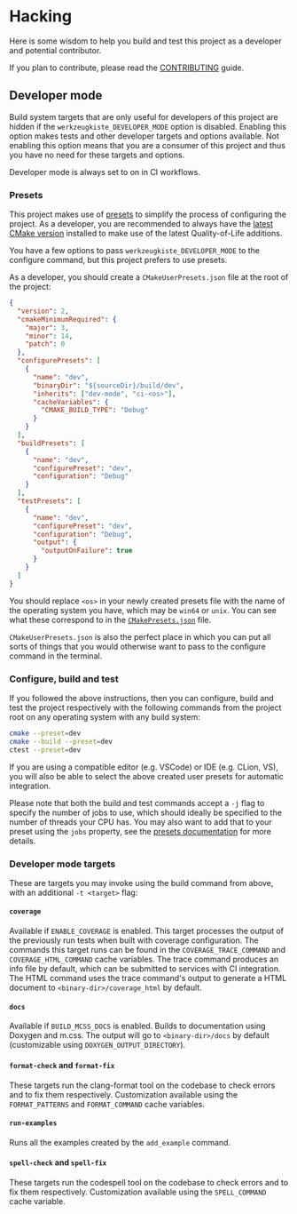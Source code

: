 # Hacking

<!-- TODO update document


cmake --preset=ci-coverage -DCMAKE_VERBOSE_MAKEFILE=1


check exported symbols of shared libs:
readelf -s libwerkzeugkiste-timing.so
objdump -T --demangle libwerkzeugkiste-timing.so

inspect compilation units: https://stackoverflow.com/a/59614755/400948
nm -C
objdump -S file.o | c++filt


TODO fix werkzeugkiste.so - should link/refer to all sub-libs somehow (?)

ldd examples/timing

TODO rename examples and tests
executables should be:
example-timing
tests, e.g. test-timing (or are they derived from the filename - thus, underscore is a must)


TODO validate yaml file:
python -c 'import yaml, sys; print(yaml.safe_load(sys.stdin))' < .github/workflows/ci.yml

spellcheck:
cmake -P cmake/spell.cmake

format:
cmake -D FORMAT_COMMAND=clang-format-14 -P cmake/lint.cmake
cmake -D FORMAT_COMMAND=clang-format-14 -D FIX=YES -P cmake/lint.cmake

build docs:
cmake "-DPROJECT_SOURCE_DIR=$PWD" "-DPROJECT_BINARY_DIR=$PWD/build" -P cmake/docs-ci.cmake
-->

Here is some wisdom to help you build and test this project as a developer and
potential contributor.

If you plan to contribute, please read the [CONTRIBUTING](CONTRIBUTING.md)
guide.

## Developer mode

Build system targets that are only useful for developers of this project are
hidden if the `werkzeugkiste_DEVELOPER_MODE` option is disabled. Enabling this
option makes tests and other developer targets and options available. Not
enabling this option means that you are a consumer of this project and thus you
have no need for these targets and options.

Developer mode is always set to on in CI workflows.

### Presets

This project makes use of [presets][1] to simplify the process of configuring
the project. As a developer, you are recommended to always have the [latest
CMake version][2] installed to make use of the latest Quality-of-Life
additions.

You have a few options to pass `werkzeugkiste_DEVELOPER_MODE` to the configure
command, but this project prefers to use presets.

As a developer, you should create a `CMakeUserPresets.json` file at the root of
the project:

```json
{
  "version": 2,
  "cmakeMinimumRequired": {
    "major": 3,
    "minor": 14,
    "patch": 0
  },
  "configurePresets": [
    {
      "name": "dev",
      "binaryDir": "${sourceDir}/build/dev",
      "inherits": ["dev-mode", "ci-<os>"],
      "cacheVariables": {
        "CMAKE_BUILD_TYPE": "Debug"
      }
    }
  ],
  "buildPresets": [
    {
      "name": "dev",
      "configurePreset": "dev",
      "configuration": "Debug"
    }
  ],
  "testPresets": [
    {
      "name": "dev",
      "configurePreset": "dev",
      "configuration": "Debug",
      "output": {
        "outputOnFailure": true
      }
    }
  ]
}
```

You should replace `<os>` in your newly created presets file with the name of
the operating system you have, which may be `win64` or `unix`. You can see what
these correspond to in the [`CMakePresets.json`](CMakePresets.json) file.

`CMakeUserPresets.json` is also the perfect place in which you can put all
sorts of things that you would otherwise want to pass to the configure command
in the terminal.

### Configure, build and test

If you followed the above instructions, then you can configure, build and test
the project respectively with the following commands from the project root on
any operating system with any build system:

```sh
cmake --preset=dev
cmake --build --preset=dev
ctest --preset=dev
```

If you are using a compatible editor (e.g. VSCode) or IDE (e.g. CLion, VS), you
will also be able to select the above created user presets for automatic
integration.

Please note that both the build and test commands accept a `-j` flag to specify
the number of jobs to use, which should ideally be specified to the number of
threads your CPU has. You may also want to add that to your preset using the
`jobs` property, see the [presets documentation][1] for more details.

### Developer mode targets

These are targets you may invoke using the build command from above, with an
additional `-t <target>` flag:

#### `coverage`

Available if `ENABLE_COVERAGE` is enabled. This target processes the output of
the previously run tests when built with coverage configuration. The commands
this target runs can be found in the `COVERAGE_TRACE_COMMAND` and
`COVERAGE_HTML_COMMAND` cache variables. The trace command produces an info
file by default, which can be submitted to services with CI integration. The
HTML command uses the trace command's output to generate a HTML document to
`<binary-dir>/coverage_html` by default.

#### `docs`

Available if `BUILD_MCSS_DOCS` is enabled. Builds to documentation using
Doxygen and m.css. The output will go to `<binary-dir>/docs` by default
(customizable using `DOXYGEN_OUTPUT_DIRECTORY`).

#### `format-check` and `format-fix`

These targets run the clang-format tool on the codebase to check errors and to
fix them respectively. Customization available using the `FORMAT_PATTERNS` and
`FORMAT_COMMAND` cache variables.

#### `run-examples`

Runs all the examples created by the `add_example` command.

#### `spell-check` and `spell-fix`

These targets run the codespell tool on the codebase to check errors and to fix
them respectively. Customization available using the `SPELL_COMMAND` cache
variable.

[1]: https://cmake.org/cmake/help/latest/manual/cmake-presets.7.html
[2]: https://cmake.org/download/

<!--

# Werkzeugkiste - Yet Another C++ Utility Library
[![Releases](https://img.shields.io/github/v/release/snototter/werkzeugkiste)](https://github.com/snototter/werkzeugkiste/releases)
[![C++17](https://img.shields.io/badge/std-c%2B%2B17-blue.svg?style=flat&logo=c%2B%2B)](https://en.cppreference.com/w/cpp/compiler_support)
[![CI Status](https://github.com/snototter/werkzeugkiste/actions/workflows/ci.yml/badge.svg)](https://github.com/snototter/werkzeugkiste/actions/workflows/ci.yml)
[![Coverage Status](https://coveralls.io/repos/github/snototter/werkzeugkiste/badge.svg?branch=main)](https://coveralls.io/github/snototter/werkzeugkiste?branch=main)
[![License](https://img.shields.io/badge/license-MIT-blue.svg)](https://github.com/snototter/werkzeugkiste/blob/master/LICENSE?raw=true)

This library is a collection of frequently used C++ snippets copy-pasted across
way too many of my projects. Since there's tons of so-called utilities, utils,
tools & toolboxes out there, I prefer to call this one **`werkzeugkiste`** (the
German word for toolbox).


## Functionality

This toolbox will only receive sporadic updates, basically whenever I have to
reuse (and modernize) some of my older code.
Currently, it provides the following functionality. Note that the namespace
name also equals the corresponding CMake target to be linked against:
* `werkzeugkiste::config`: Utilitity to interact with TOML/JSON/libconfig configurations.
* `werkzeugkiste::container`: Sorting/lookup utilities and a custom
  circular buffer.
* `werkzeugkiste::files`: Basic file I/O and filesystem utilities.
  _Caveat:_ These utilities are only tested on GNU/Linux and will be replaced
  by wrappers to C++17's `std::filesystem`.
* `werkzeugkiste::geometry`: Math utilities, focused on basic 2D & 3D geometry.
* `werkzeugkiste::strings`: Common string manipulation.
* `werkzeugkiste::timing`: Provides a stop watch & additional helpers on top
  of `std::chrono` (to hide some of its template boilerplate).


## Requirements

* A C++ compiler supporting at least C++17
* [CMake][1] >= 3.14 and a [compatible build tool][2], like [Make][3],
  [Ninja][4], etc.
* The linear algebra library [Eigen3](https://eigen.tuxfamily.org/)


## Usage

If you need to **manually build and install** `werkzeugkiste`, refer to the
separate [BUILDING](BUILDING.md) document.

<details>
<summary>The <b>recommended way</b> to include <tt>werkzeugkiste</tt> in your C++
project is via CMake's <tt>FetchContent</tt>:</summary>


Since v3.14, CMake provides [_FetchContent_MakeAvailable_][9], which allows us
to easily set up `werkzeugkiste` in your CMake project as:
```cmake
# Fetch the library:
include(FetchContent)
FetchContent_Declare(
    werkzeugkiste
    GIT_REPOSITORY https://github.com/snototter/werkzeugkiste.git
    GIT_TAG main)
FetchContent_MakeAvailable(werkzeugkiste)

# Optionally print the available library version:
message(STATUS "Using werkzeugkiste v${werkzeugkiste_VERSION}")
```

Afterwards, add it to your consuming executable/library via:
```cmake
target_link_libraries(
    your_target PRIVATE
    werkzeugkiste::werkzeugkiste
)
```

*Note:* The `werkzeugkiste::werkzeugkiste` target is an _all-in-one_ target, _i.e._ it includes all utilities.
Typically, you will only want to link against a specific utility target, _e.g._ `werkzeugkiste::geometry`.
The available target names are listed in the [functionality overview][#functionality].
</details>

# Contributing

Contribution guidelines are summarized in the [CONTRIBUTING](CONTRIBUTING.md) document.

<details>
<summary>Developers of <tt>werkzeugkiste</tt> need additionally tools:</summary>

* <b>Note:</b> This library is primarily developed on Unix. Since it was set up using
  [cmake-init][10], **Windows users** should check the [cmake-init README][11]
  for required changes or suggested toolchain alternatives.

* A recent [clang-tidy][5] version >= 14.

  CI will always run clang-tidy, so it is optional to install and use it
  locally, but it is highly recommended.

* Additional static analysis is run by [cppcheck][6].

  CI will always run cppcheck, so it is optional to install and use it
  locally, but it is highly recommended.

* Testing requires [googletest][7].

* Test coverage is generated via GCC's `gcov` and summarized using [LCOV][8].

  The project has a `coverage` target in developer mode if the
  `ENABLE_COVERAGE` variable is enabled. The reason why a separate target is used
  instead of CTest's built-in `coverage` step is because it lacks necessary
  customization.
  This target should be run after the tests and will generate a report at
  `<binary-dir>/coverage.info` and an HTML report at the
  `<binary-dir>/coverage_html` directory.
</details>


<details>
<summary>Task list overview / TODOs:</summary>

* [ ] Shared library
  * [x] Export symbols
  * [x] Check if shared library works "locally" (e.g. tests and examples,
    which are separate targets that link against the werkzeugkiste library)
  * [ ] Check if the export header is correctly distributed in a consuming project on linux
* [ ] Properly set up Github Actions
  * [x] Test only on linux, but more versions
  * [x] Build library and examples on windows & macos (without testing)
  * [x] Sanitize on linux
  * [x] Lint on linux
  * [ ] Clean up ci workflow, maybe split into separate (dependent?) workflows
* [ ] Adjust pre-commit hooks, e.g. https://pypi.org/project/cmake-pre-commit-hooks/
  * Use errors instead of autofix?
* [ ] Split CI into different workflows, [run them consecutively](https://stackoverflow.com/questions/58457140/dependencies-between-workflows-on-github-actions)  would allow quick overview with separate lint/build/test badges
* [ ] Deploy docs
  * [ ] Check gh-pages action
  * [ ] Clean up README (messes up the doxygen front page)
* [ ] Change to newer gcc and add `-Wextra-semi` to dev presets
* [ ] Change the default clang-format rules
* [ ] Coverage
  * [x] Check coverage target
  * [ ] Document coverage command
  * [x] Set up codecov.io or coveralls on push/release
* [ ] Utils:
  * [ ] Configuration utils - WIP
  * [x] Enumeration utils (iterator + flags)
  * [x] strings
  * [ ] circular buffer
    * [ ] Refactor properly
    * [ ] Test with complex objects (memory management)
  * [ ] Refactor vcp file utils to leverage C++17
  * [x] sort utils
  * [x] vec/basicmath
  * [x] geo2d
  * [ ] geo3d (WIP)
  * [ ] tracking-by-detection
    * [ ] Refactor Kalman filter to use Eigen
    * [ ] Implement common Bounding Box, Detection & Target class
  * [ ] pinhole camera projection
    * [x] Basic transformations
    * [ ] Extend it s.t. we can project an arbitrary number of points, i.e.
      matrices allocated on the heap vs stack
  * [ ] pinhole camera class which takes care of storing intrinsics/extrinsics, projects points, etc.
  * [ ] Trajectory smoothing
    * [x] Moving average, similar to MATLAB's `smooth`
    * [ ] Sketch filtering (xkcd-ify), e.g. via [1D interpolation](https://github.com/slayton/matlab-xkcdify),
      or [as in matplotlib](https://github.com/JohannesBuchner/matplotlib-xkcdify), although the latter would be
      a major effort due to spline fitting (*e.g.* via [ALGLIB](http://www.alglib.net/interpolation/spline3.php#header7)
      or [NCAR/EOL bspline](https://github.com/NCAR/bspline)).
</details>


[1]: https://cmake.org/
[2]: https://cmake.org/cmake/help/latest/manual/cmake-generators.7.html
[3]: https://www.gnu.org/software/make/
[4]: https://ninja-build.org/
[5]: https://clang.llvm.org/extra/clang-tidy/
[6]: https://cppcheck.sourceforge.io/
[7]: http://google.github.io/googletest/
[8]: http://ltp.sourceforge.net/coverage/lcov.php
[9]: https://cmake.org/cmake/help/latest/module/FetchContent.html
[10]: https://pypi.org/project/cmake-init/
[11]: https://github.com/friendlyanon/cmake-init#clang-tidy

-->

